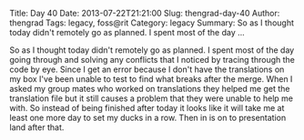 Title: Day 40
Date: 2013-07-22T21:21:00
Slug: thengrad-day-40
Author: thengrad
Tags: legacy, foss@rit
Category: legacy
Summary: So as I thought today didn't remotely go as planned. I spent most of the day ... 

So as I thought today didn't remotely go as planned. I spent most of the day
going through and solving any conflicts that I noticed by tracing through the
code by eye. Since I get an error because I don't have the translations on my
box I've been unable to test to find what breaks after the merge. When I asked
my group mates who worked on translations they helped me get the translation
file but it still causes a problem that they were unable to help me with. So
instead of being finished after today it looks like it will take me at least
one more day to set my ducks in a row. Then in is on to presentation land
after that.

